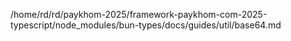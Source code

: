 /home/rd/rd/paykhom-2025/framework-paykhom-com-2025-typescript/node_modules/bun-types/docs/guides/util/base64.md